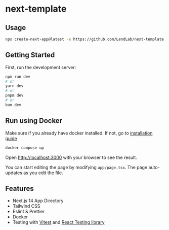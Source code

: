 # next-template

## Usage

```bash
npx create-next-app@latest -e https://github.com/LendLab/next-template
```

## Getting Started

First, run the development server:

```bash
npm run dev
# or
yarn dev
# or
pnpm dev
# or
bun dev
```

## Run using Docker

Make sure if you already have docker installed. If not, go to [installation guide](https://docs.docker.com/get-docker/)

```bash
docker compose up
```

Open [http://localhost:3000](http://localhost:3000) with your browser to see the result.

You can start editing the page by modifying `app/page.tsx`. The page auto-updates as you edit the file.

## Features

- Next.js 14 App Directory
- Tailwind CSS
- Eslint & Prettier
- Docker
- Testing with [Vitest](https://vitest.dev/) and [React Testing library](https://testing-library.com/)